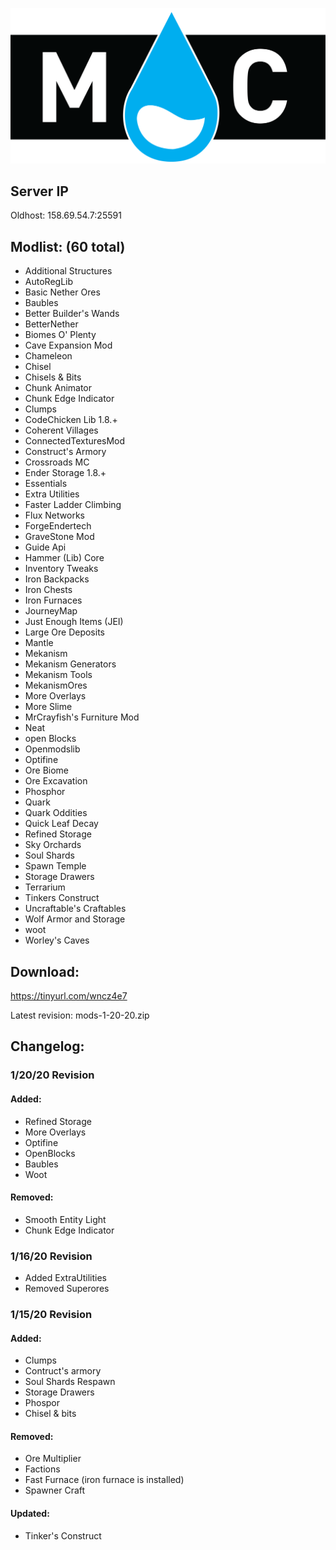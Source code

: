 ![banner](https://github.com/ChickWithADick/RainCraft/blob/master/mclogo.png)

## Server IP
Oldhost: 158.69.54.7:25591

## Modlist: (60 total)

* Additional Structures		
* AutoRegLib	
* Basic Nether Ores	
* Baubles
* Better Builder's Wands	
* BetterNether	
* Biomes O' Plenty	
* Cave Expansion Mod	
* Chameleon	
* Chisel		
* Chisels & Bits		
* Chunk Animator	
* Chunk Edge Indicator	
* Clumps	
* CodeChicken Lib 1.8.+		
* Coherent Villages	
* ConnectedTexturesMod		
* Construct's Armory	
* Crossroads MC	
* Ender Storage 1.8.+	
* Essentials	
* Extra Utilities	
* Faster Ladder Climbing	
* Flux Networks	
* ForgeEndertech	
* GraveStone Mod	
* Guide Api
* Hammer (Lib) Core	
* Inventory Tweaks	
* Iron Backpacks	
* Iron Chests	
* Iron Furnaces	
* JourneyMap	
* Just Enough Items (JEI)	
* Large Ore Deposits	
* Mantle	
* Mekanism
* Mekanism Generators	
* Mekanism Tools
* MekanismOres
* More Overlays
* More Slime		
* MrCrayfish's Furniture Mod	
* Neat	
* open Blocks
* Openmodslib
* Optifine
* Ore Biome	
* Ore Excavation
* Phosphor	
* Quark	
* Quark Oddities
* Quick Leaf Decay	
* Refined Storage
* Sky Orchards
* Soul Shards 
* Spawn Temple	
* Storage Drawers	
* Terrarium	
* Tinkers Construct	
* Uncraftable's Craftables	
* Wolf Armor and Storage
* woot
* Worley's Caves

## Download:
https://tinyurl.com/wncz4e7

Latest revision: mods-1-20-20.zip


## Changelog:

### 1/20/20 Revision

#### Added: 
* Refined Storage
* More Overlays
* Optifine
* OpenBlocks
* Baubles
* Woot

#### Removed:
* Smooth Entity Light
* Chunk Edge Indicator 

### 1/16/20 Revision

* Added ExtraUtilities 
* Removed Superores

### 1/15/20 Revision

#### Added: 

* Clumps
* Contruct's armory 
* Soul Shards Respawn 
* Storage Drawers 
* Phospor 
* Chisel & bits 

#### Removed: 

* Ore Multiplier
* Factions
* Fast Furnace (iron furnace is installed)
* Spawner Craft

#### Updated:
* Tinker's Construct
